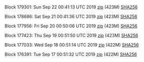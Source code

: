 Block 179301: Sun Sep 22 00:41:13 UTC 2019 [zip](https://dash-bootstrap.ams3.digitaloceanspaces.com/testnet/2019-09-22/bootstrap.dat.zip) (423M) [SHA256](https://dash-bootstrap.ams3.digitaloceanspaces.com/testnet/2019-09-22/sha256.txt)

Block 178686: Sat Sep 21 00:41:36 UTC 2019 [zip](https://dash-bootstrap.ams3.digitaloceanspaces.com/testnet/2019-09-21/bootstrap.dat.zip) (423M) [SHA256](https://dash-bootstrap.ams3.digitaloceanspaces.com/testnet/2019-09-21/sha256.txt)

Block 177956: Fri Sep 20 00:50:06 UTC 2019 [zip](https://dash-bootstrap.ams3.digitaloceanspaces.com/testnet/2019-09-20/bootstrap.dat.zip) (423M) [SHA256](https://dash-bootstrap.ams3.digitaloceanspaces.com/testnet/2019-09-20/sha256.txt)

Block 177423: Thu Sep 19 00:51:50 UTC 2019 [zip](https://dash-bootstrap.ams3.digitaloceanspaces.com/testnet/2019-09-19/bootstrap.dat.zip) (423M) [SHA256](https://dash-bootstrap.ams3.digitaloceanspaces.com/testnet/2019-09-19/sha256.txt)

Block 177033: Wed Sep 18 00:51:14 UTC 2019 [zip](https://dash-bootstrap.ams3.digitaloceanspaces.com/testnet/2019-09-18/bootstrap.dat.zip) (422M) [SHA256](https://dash-bootstrap.ams3.digitaloceanspaces.com/testnet/2019-09-18/sha256.txt)

Block 176391: Tue Sep 17 00:51:32 UTC 2019 [zip](https://dash-bootstrap.ams3.digitaloceanspaces.com/testnet/2019-09-17/bootstrap.dat.zip) (422M) [SHA256](https://dash-bootstrap.ams3.digitaloceanspaces.com/testnet/2019-09-17/sha256.txt)
